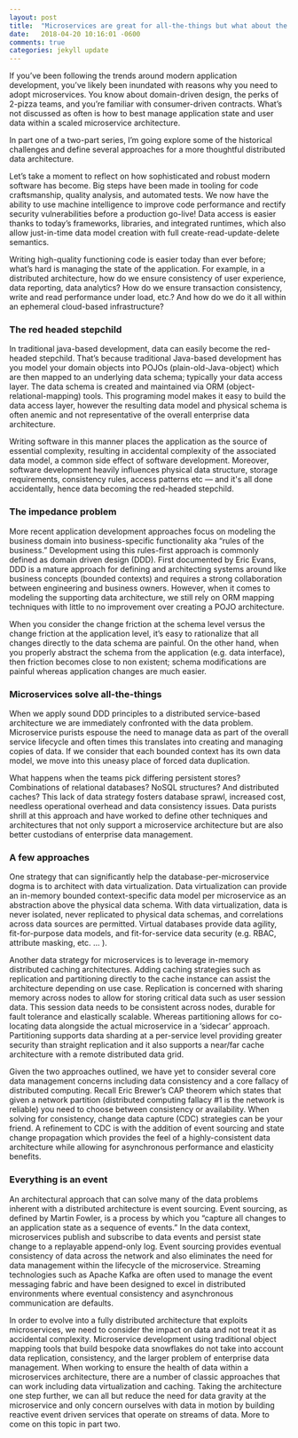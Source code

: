 ```yaml
---
layout: post
title:  "Microservices are great for all-the-things but what about the data"
date:   2018-04-20 10:16:01 -0600
comments: true
categories: jekyll update
---
```


If you’ve been following the trends around modern application development, you’ve likely been inundated with reasons why you need to adopt microservices. You know about domain-driven design, the perks of 2-pizza teams, and you’re familiar with consumer-driven contracts. What’s not discussed as often is how to best manage application state and user data within a scaled microservice architecture.

In part one of a two-part series, I’m going explore some of the historical challenges and define several approaches for a more thoughtful distributed data architecture.

Let’s take a moment to reflect on how sophisticated and robust modern software has become. Big steps have been made in tooling for code craftsmanship, quality analysis, and automated tests. We now have the ability to use machine intelligence to improve code performance and rectify security vulnerabilities before a production go-live! Data access is easier thanks to today’s frameworks, libraries, and integrated runtimes, which also allow just-in-time data model creation with full create-read-update-delete semantics.

Writing high-quality functioning code is easier today than ever before; what’s hard is managing the state of the application. For example, in a distributed architecture, how do we ensure consistency of user experience, data reporting, data analytics? How do we ensure transaction consistency, write and read performance under load, etc.? And how do we do it all within an ephemeral cloud-based infrastructure?

### The red headed stepchild

In traditional java-based development, data can easily become the red-headed stepchild. That’s because traditional Java-based development has you model your domain objects into POJOs (plain-old-Java-object) which are then mapped to an underlying data schema; typically your data access layer. The data schema is created and maintained via ORM (object-relational-mapping) tools. This programing model makes it easy to build the data access layer, however the resulting data model and physical schema is often anemic and not representative of the overall enterprise data architecture.

Writing software in this manner places the application as the source of essential complexity, resulting in accidental complexity of the associated data model, a common side effect of software development. Moreover, software development heavily influences physical data structure, storage requirements, consistency rules, access patterns etc — and it's all done accidentally, hence data becoming the red-headed stepchild.


### The impedance problem

More recent application development approaches focus on modeling the business domain into business-specific functionality aka “rules of the business.” Development using this rules-first approach is commonly defined as domain driven design (DDD). First documented by Eric Evans, DDD is a mature approach for defining and architecting systems around like business concepts (bounded contexts) and requires a strong collaboration between engineering and business owners. However, when it comes to modeling the supporting data architecture, we still rely on ORM mapping techniques with little to no improvement over creating a POJO architecture.

When you consider the change friction at the schema level versus the change friction at the application level, it’s easy to rationalize that all changes directly to the data schema are painful. On the other hand, when you properly abstract the schema from the application (e.g. data interface), then friction becomes close to non existent; schema modifications are painful whereas application changes are much easier.

### Microservices solve all-the-things

When we apply sound DDD principles to a distributed service-based architecture we are immediately confronted with the data problem. Microservice purists espouse the need to manage data as part of the overall service lifecycle and often times this translates into  creating and managing copies of data. If we consider that each bounded context has its own data model, we move into this uneasy place of forced data duplication.

What happens when the teams pick differing persistent stores? Combinations of relational databases? NoSQL structures? And distributed caches? This lack of data strategy fosters database sprawl, increased cost, needless operational overhead and data consistency issues. Data purists shrill at this approach and have worked to define other techniques and architectures that not only support a microservice architecture but are also better custodians of enterprise data management.

### A few approaches

One strategy that can significantly help the database-per-microservice dogma is to architect with data virtualization. Data virtualization can provide an in-memory bounded context-specific data model per microservice as an abstraction above the physical data schema. With data virtualization, data is never isolated, never replicated to physical data schemas, and correlations across data sources are permitted. Virtual databases provide data agility, fit-for-purpose data models, and fit-for-service data security (e.g. RBAC, attribute masking, etc. … ).

Another data strategy for microservices is to leverage in-memory distributed caching architectures. Adding caching strategies such as replication and partitioning directly to the cache instance can assist the architecture depending on use case. Replication is concerned with sharing memory across nodes to allow for storing critical data such as user session data. This session data needs to be consistent across nodes, durable for fault tolerance and elastically scalable. Whereas partitioning allows for co-locating data alongside the actual microservice in a ‘sidecar’ approach. Partitioning supports data sharding at a per-service level providing greater security than straight replication and it also supports a near/far cache architecture with a remote distributed data grid.

Given the two approaches outlined, we have yet to consider several core data management concerns including data consistency and a core fallacy of distributed computing. Recall Eric Brewer’s CAP theorem which states that given a network partition (distributed computing fallacy #1 is the network is reliable) you need to choose between consistency or availability. When solving for consistency, change data capture (CDC) strategies can be your friend. A refinement to CDC is with the addition of event sourcing and state change propagation which provides the feel of a highly-consistent data architecture while allowing for asynchronous performance and elasticity benefits.

### Everything is an event

An architectural approach that can solve many of the data problems inherent with a distributed architecture is event sourcing. Event sourcing, as defined by Martin Fowler, is a process by which you “capture all changes to an application state as a sequence of events.” In the data context, microservices publish and subscribe to data events and persist state change to a replayable append-only log. Event sourcing provides eventual consistency of data across the network and also eliminates the need for data management within the lifecycle of the microservice. Streaming technologies such as Apache Kafka are often used to manage the event messaging fabric and have been designed to excel in distributed environments where eventual consistency and asynchronous communication are defaults.

In order to evolve into a fully distributed architecture that exploits microservices, we need to consider the impact on data and not treat it as accidental complexity. Microservice development using traditional object mapping tools that build bespoke data snowflakes do not take into account data replication, consistency, and the larger problem of enterprise data management. When working to ensure the health of data within a microservices architecture, there are a number of classic approaches that can work including data virtualization and caching. Taking the architecture one step further, we can all but reduce the need for data gravity at the microservice and only concern ourselves with data in motion by building reactive event driven services that operate on streams of data. More to come on this topic in part two.
